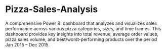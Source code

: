 # Pizza-Sales-Analysis
A comprehensive Power BI dashboard that analyzes and visualizes sales performance across various pizza categories, sizes, and time frames. This dashboard provides key insights into total revenue, average order values, pizza sales volume, and best/worst-performing products over the period Jan 2015 – Dec 2015.
